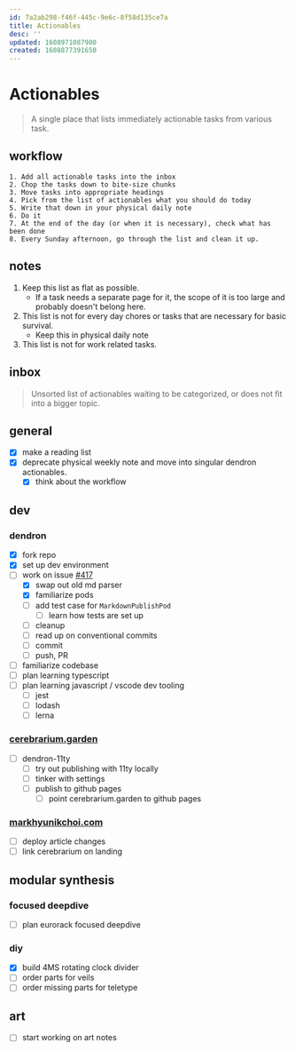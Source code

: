```yaml
---
id: 7a2ab298-f46f-445c-9e6c-8f58d135ce7a
title: Actionables
desc: ''
updated: 1608971087900
created: 1608877391650
---
```


# Actionables

> A single place that lists immediately actionable tasks from various task.

## workflow
```
1. Add all actionable tasks into the inbox
2. Chop the tasks down to bite-size chunks
3. Move tasks into appropriate headings
4. Pick from the list of actionables what you should do today
5. Write that down in your physical daily note
6. Do it
7. At the end of the day (or when it is necessary), check what has been done
8. Every Sunday afternoon, go through the list and clean it up.
```

## notes
1. Keep this list as flat as possible. 
    - If a task needs a separate page for it, the scope of it is too large and probably doesn't belong here.
2. This list is not for every day chores or tasks that are necessary for basic survival.
    - Keep this in physical daily note
3. This list is not for work related tasks.

## inbox

> Unsorted list of actionables waiting to be categorized, or does not fit into a bigger topic.


## general
- [x] make a reading list
- [x] deprecate physical weekly note and move into singular dendron actionables.
    - [x] think about the workflow

## dev

### dendron
- [x] fork repo
- [x] set up dev environment
- [ ] work on issue [#417](https://github.com/dendronhq/dendron/issues/417)
    - [x] swap out old md parser
    - [x] familiarize pods
    - [ ] add test case for `MarkdownPublishPod`
        - [ ] learn how tests are set up
    - [ ] cleanup
    - [ ] read up on conventional commits
    - [ ] commit
    - [ ] push, PR
- [ ] familiarize codebase
- [ ] plan learning typescript
- [ ] plan learning javascript / vscode dev tooling
    - [ ] jest
    - [ ] lodash
    - [ ] lerna

### [cerebrarium.garden](https://cerebrarium.garden)
- [ ] dendron-11ty
    - [ ] try out publishing with 11ty locally
    - [ ] tinker with settings
    - [ ] publish to github pages
        - [ ] point cerebrarium.garden to github pages

### [markhyunikchoi.com](https://markhyunikchoi.com)
- [ ] deploy article changes
- [ ] link cerebrarium on landing

## modular synthesis

### focused deepdive
- [ ] plan eurorack focused deepdive

### diy
- [x] build 4MS rotating clock divider
- [ ] order parts for veils
- [ ] order missing parts for teletype

## art
- [ ] start working on art notes
